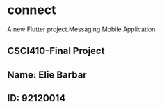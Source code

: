 # connect

A new Flutter project.Messaging Mobile Application

## CSCI410-Final Project

## Name: Elie Barbar
## ID: 92120014


